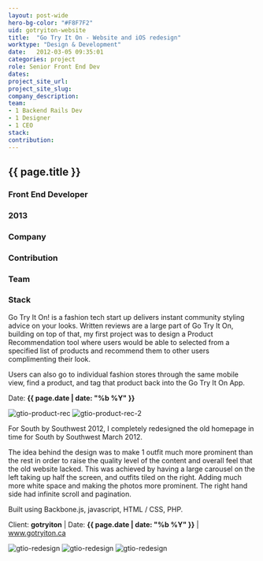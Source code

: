```yaml
---
layout: post-wide
hero-bg-color: "#F8F7F2"
uid: gotryiton-website
title:  "Go Try It On - Website and iOS redesign"
worktype: "Design & Development"
date:   2012-03-05 09:35:01
categories: project
role: Senior Front End Dev
dates:
project_site_url:
project_site_slug:
company_description:
team:
- 1 Backend Rails Dev
- 1 Designer
- 1 CEO
stack:
contribution:
---
```


<div class="project-description">
  <div class="row clearfix">
    <div class="col">
      <h2 class="project-title">{{ page.title }}</h2>
      <h3>Front End Developer</h3>
      <h3>2013</h3>
    </div>
    <div class="col">
      <h3>
        Company
      </h3>
      <p>
      </p>
    </div>
    <div class="col">
      <h3>Contribution</h3>
    </div>
    <div class="col">
      <h3>Team</h3>
      <p>
      </p>
      <h3>Stack</h3>
      <p>
      </p>
    </div>
  </div>
</div>

<p>
  Go Try It On! is a fashion tech start up delivers instant community styling advice on your looks.
  Written reviews are a large part of Go Try It On, building on top of that, my first project was to design a Product Recommendation tool where users would be able to selected from a specified list of products and recommend them to other users complimenting their look.
</p>
<p>
  Users can also go to individual fashion stores through the same mobile view, find a product, and tag that product back into the Go Try It On App.
</p>

<p class="meta">Date: <strong>{{ page.date | date: "%b %Y" }}</strong></p>

<div class="showcase">
  <img src="/img/gotryiton-ios-app/gtio-product-rec.jpg" alt="gtio-product-rec">
  <img src="/img/gotryiton-ios-app/gtio-product-rec-2.jpg" alt="gtio-product-rec-2">
</div>

<p>
For South by Southwest 2012, I completely redesigned the old homepage in time for South by Southwest March 2012.
</p>
<p>
The idea behind the design was to make 1 outfit much more prominent than the rest in order to raise the quality level of the content and overall feel that the old website lacked. This was achieved by having a large carousel on the left taking up half the screen, and outfits tiled on the right.  Adding much more white space and making the photos more prominent.  The right hand side had infinite scroll and pagination.
</p>
<p>
Built using Backbone.js, javascript, HTML / CSS, PHP.
</p>

<p class="meta">Client: <strong>gotryiton</strong> | Date: <strong>{{ page.date | date: "%b %Y" }}</strong> | <a href="http://www.gotryiton.ca">www.gotryiton.ca</a></p>

<div class="showcase">
	<img src="/img/gotryiton-website/gtio-redesign.jpg" alt="gtio-redesign">
	<img src="/img/gotryiton-website/gtio-redesign-2.jpg" alt="gtio-redesign">
	<img src="/img/gotryiton-website/gtio-redesign-3.jpg" alt="gtio-redesign">
</div>